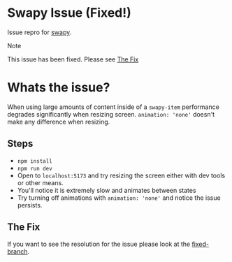 # Swapy Issue (Fixed!)

Issue repro for [swapy](https://swapy.tahazsh.com/).

> [!NOTE]
> This issue has been fixed. Please see [The Fix](#the-fix)

# Whats the issue?

When using large amounts of content inside of a `swapy-item` performance degrades significantly when resizing screen. `animation: 'none'` doesn't make any difference when resizing.

## Steps

- `npm install`
- `npm run dev`
- Open to `localhost:5173` and try resizing the screen either with dev tools or other means.
- You'll notice it is extremely slow and animates between states
- Try turning off animations with `animation: 'none'` and notice the issue persists.

## The Fix

If you want to see the resolution for the issue please look at the [fixed-branch](https://github.com/ieedan/swapy-perf-issue-repro/tree/fixed-branch).
